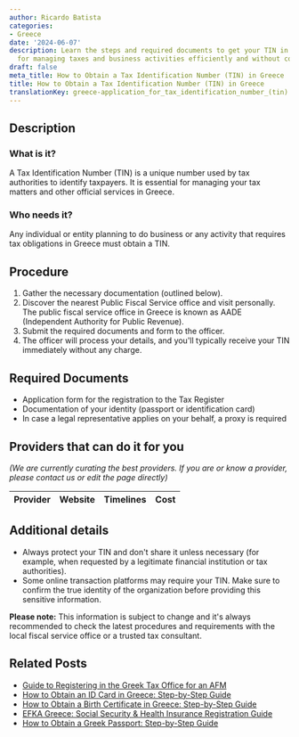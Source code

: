 ```yaml
---
author: Ricardo Batista
categories:
- Greece
date: '2024-06-07'
description: Learn the steps and required documents to get your TIN in Greece. Essential
  for managing taxes and business activities efficiently and without complications.
draft: false
meta_title: How to Obtain a Tax Identification Number (TIN) in Greece
title: How to Obtain a Tax Identification Number (TIN) in Greece
translationKey: greece-application_for_tax_identification_number_(tin)
---
```


## Description
### What is it?
A Tax Identification Number (TIN) is a unique number used by tax authorities to identify taxpayers. It is essential for managing your tax matters and other official services in Greece.

### Who needs it?
Any individual or entity planning to do business or any activity that requires tax obligations in Greece must obtain a TIN.

## Procedure
1. Gather the necessary documentation (outlined below).
2. Discover the nearest Public Fiscal Service office and visit personally. The public fiscal service office in Greece is known as AADE (Independent Authority for Public Revenue). 
3. Submit the required documents and form to the officer.
4. The officer will process your details, and you'll typically receive your TIN immediately without any charge.

## Required Documents
- Application form for the registration to the Tax Register
- Documentation of your identity (passport or identification card)
- In case a legal representative applies on your behalf, a proxy is required

## Providers that can do it for you

_(We are currently curating the best providers. If you are or know a provider, please contact us or edit the page directly)_

| Provider        |     Website     |     Timelines    |       Cost      |
| :-------------: | :-------------: |  :-------------: | :-------------: |

## Additional details
- Always protect your TIN and don't share it unless necessary (for example, when requested by a legitimate financial institution or tax authorities).
- Some online transaction platforms may require your TIN. Make sure to confirm the true identity of the organization before providing this sensitive information.

**Please note:** This information is subject to change and it's always recommended to check the latest procedures and requirements with the local fiscal service office or a trusted tax consultant.
## Related Posts

- [Guide to Registering in the Greek Tax Office for an AFM](https://tramitit.com/guides/greece/application_for_registration_in_the_tax_office/)
- [How to Obtain an ID Card in Greece: Step-by-Step Guide](https://tramitit.com/guides/greece/application_for_id_issuance/)
- [How to Obtain a Birth Certificate in Greece: Step-by-Step Guide](https://tramitit.com/guides/greece/application_for_birth_certificate/)
- [EFKA Greece: Social Security & Health Insurance Registration Guide](https://tramitit.com/guides/greece/application_for_efka_(social_insurance_fund)/)
- [How to Obtain a Greek Passport: Step-by-Step Guide](https://tramitit.com/guides/greece/application_for_passport_issuance/)